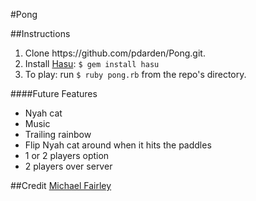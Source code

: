 #Pong

##Instructions
<ol>
<li>Clone https://github.com/pdarden/Pong.git.</li>
<li>Install <a href="https://github.com/michaelfairley/hasu">Hasu</a>: <code>$ gem install hasu</code></li>
<li>To play: run <code>$ ruby pong.rb</code> from the repo's directory.</li>
</ol>

####Future Features
<ul>
<li>Nyah cat</li>
<li>Music</li>
<li>Trailing rainbow</li>
<li>Flip Nyah cat around when it hits the paddles</li>
<li>1 or 2 players option</li>
<li>2 players over server</li>
</ul>

##Credit
[Michael Fairley](http://www.confreaks.com/videos/2636-madisonruby2013-rapid-game-prototyping-with-ruby)
